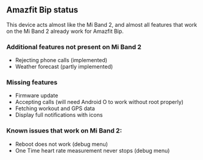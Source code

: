 ## Amazfit Bip status

This device acts almost like the Mi Band 2, and almost all features that work on the Mi Band 2 already work for Amazfit Bip. 

### Additional features not present on Mi Band 2

* Rejecting phone calls (implemented)
* Weather forecast (partly implemented)

### Missing features

* Firmware update
* Accepting calls (will need Android O to work without root properly)
* Fetching workout and GPS data
* Display full notifications with icons

### Known issues that work on Mi Band 2:

* Reboot does not work (debug menu)
* One Time heart rate measurement never stops (debug menu)